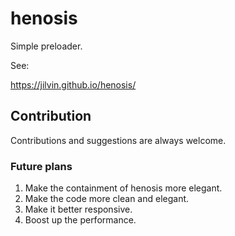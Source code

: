 # henosis
Simple preloader.

See:

https://jilvin.github.io/henosis/

## Contribution
Contributions and suggestions are always welcome.

### Future plans
1) Make the containment of henosis more elegant.
2) Make the code more clean and elegant.
3) Make it better responsive.
4) Boost up the performance.
